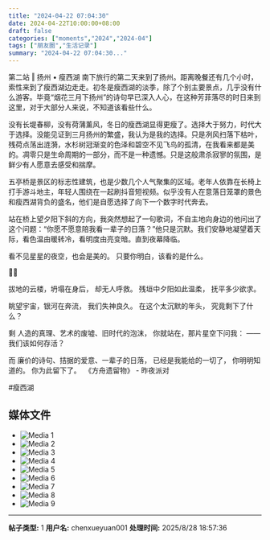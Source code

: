 ```yaml
---
title: "2024-04-22 07:04:30"
date: 2024-04-22T10:00:00+08:00
draft: false
categories: ["moments","2024","2024-04"]
tags: ["朋友圈","生活记录"]
summary: "2024-04-22 07:04:30..."
---
```


第二站 ‖ 扬州 • 瘦西湖
​
南下旅行的第二天来到了扬州。距离晚餐还有几个小时，索性来到了瘦西湖边走走。初冬是瘦西湖的淡季，除了个别主要景点，几乎没有什么游客。毕竟“烟花三月下扬州”的诗句早已深入人心，在这种芳菲落尽的时日来到这里，对于大部分人来说，不知道该看些什么。

​没有长堤春柳，没有荷蒲薰风，冬日的瘦西湖显得更瘦了。选择大于努力，时代大于选择。没能见证到三月扬州的繁盛，我认为是我的选择。只是冽风扫落下枯叶，残荷点荡出涟漪，水杉树冠渐变的色泽和碧空不见飞鸟的孤清，在我看来都是美的。凋零只是生命周期的一部分，而不是一种遗憾。只是这般肃杀寂寥的氛围，是鲜少有人愿意去感受和揣摩。

​五亭桥是景区的标志性建筑，也是少数几个人气聚集的区域。老年人依靠在长椅上打手游斗地主，年轻人围绕在一起刷抖音短视频。似乎没有人在意落日笼罩的景色和瘦西湖背负的盛名，他们是自愿选择了向下一个数字时代奔去。

站在桥上望夕阳下斜的方向，我突然想起了一句歌词，不自主地向身边的他问出了这个问题：“你愿不愿意陪我看一辈子的日落？”他只是沉默。我们安静地凝望着天际，看色温由暖转冷，看明度由亮变暗。直到夜幕降临。

看不见星星的夜空，也会是美的。
只要你明白，该看的是什么。

🌇🌃

​拔地的云楼，坍塌在身后，
却无人呼救。
残垣中夕阳如此温柔，
抚平多少欲求。

眺望宇宙，银河在奔流，
我们失神良久。
在这个太沉默的年头，
究竟剩下了什么？

剩 人造的真理、艺术的废墟、旧时代的泡沫，
你就站在，那片星空下问我：
——我们该如何存活？

而 廉价的诗句、拮据的爱意、一辈子的日落，
已经是我能给的一切了，
你明明知道的。
你为此留下了。
​
《​方舟遗留物》 - 昨夜派对

​#瘦西湖

## 媒体文件

- ![Media 1](/Moments/photos/2024-04-22/202404220704300.jpg)
- ![Media 2](/Moments/photos/2024-04-22/202404220704301.jpg)
- ![Media 3](/Moments/photos/2024-04-22/202404220704302.jpg)
- ![Media 4](/Moments/photos/2024-04-22/202404220704303.jpg)
- ![Media 5](/Moments/photos/2024-04-22/202404220704304.jpg)
- ![Media 6](/Moments/photos/2024-04-22/202404220704305.jpg)
- ![Media 7](/Moments/photos/2024-04-22/202404220704306.jpg)
- ![Media 8](/Moments/photos/2024-04-22/202404220704307.jpg)
- ![Media 9](/Moments/photos/2024-04-22/202404220704308.jpg)

---

**帖子类型:** 1
**用户名:** chenxueyuan001
**处理时间:** 2025/8/28 18:57:36